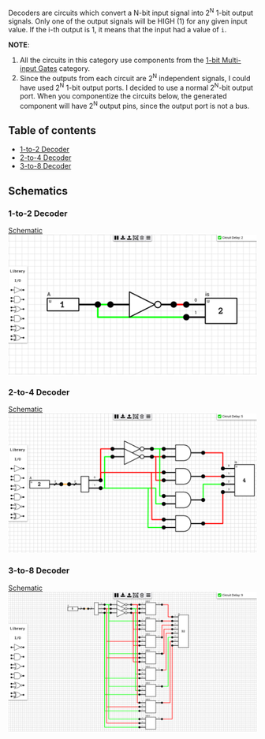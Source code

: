 Decoders are circuits which convert a N-bit input signal into 2<sup>N</sup> 1-bit output signals. Only one of the output signals will be HIGH (1) for any given input value. If the i-th output is 1, it means that the input had a value of `i`.

**NOTE**: 
1. All the circuits in this category use components from the [1-bit Multi-input Gates](https://github.com/jdryg/dls-schematics/tree/master/1-bit%20Multi-input%20Gates) category.
2. Since the outputs from each circuit are 2<sup>N</sup> independent signals, I could have used 2<sup>N</sup> 1-bit output ports. I decided to use a normal 2<sup>N</sup>-bit output port. When you componentize the circuits below, the generated component will have 2<sup>N</sup> output pins, since the output port is not a bus.

## Table of contents
* [1-to-2 Decoder](#1to2_decoder)
* [2-to-4 Decoder](#2to4_decoder)
* [3-to-8 Decoder](#3to8_decoder)

## Schematics

### <a name="1to2_decoder"></a>1-to-2 Decoder
[Schematic](1-to-2%20Decoder.sch)  
![1-to-2 Decoder](images/1_2_decoder.png "1-to-2 Decoder")

### <a name="2to4_decoder"></a>2-to-4 Decoder
[Schematic](2-to-4%20Decoder.sch)  
![2-to-4 Decoder](images/2_4_decoder.png "2-to-4 Decoder")

### <a name="3to8_decoder"></a>3-to-8 Decoder
[Schematic](3-to-8%20Decoder.sch)  
![3-to-8 Decoder](images/3_8_decoder.png "3-to-8 Decoder")
